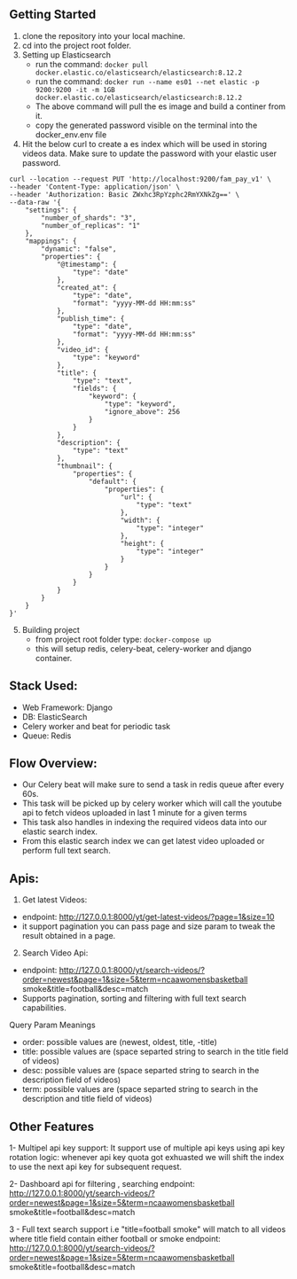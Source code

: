 ## Getting Started

1. clone the repository into your local machine.
2. cd into the project root folder.
3. Setting up Elasticsearch
    - run the command: `docker pull docker.elastic.co/elasticsearch/elasticsearch:8.12.2`
    - run the command: `docker run --name es01 --net elastic -p 9200:9200 -it -m 1GB docker.elastic.co/elasticsearch/elasticsearch:8.12.2`
    - The above command will pull the es image and build a continer from it.
    - copy the generated password visible on the terminal into the docker_env.env file 
4. Hit the below curl to create a es index which will be used in storing videos data. 
    Make sure to update the password with
your elastic user password.

```
curl --location --request PUT 'http://localhost:9200/fam_pay_v1' \
--header 'Content-Type: application/json' \
--header 'Authorization: Basic ZWxhc3RpYzphc2RmYXNkZg==' \
--data-raw '{
    "settings": {
        "number_of_shards": "3",
        "number_of_replicas": "1"
    },
    "mappings": {
        "dynamic": "false",
        "properties": {
            "@timestamp": {
                "type": "date"
            },
            "created_at": {
                "type": "date",
                "format": "yyyy-MM-dd HH:mm:ss"
            },
            "publish_time": {
                "type": "date",
                "format": "yyyy-MM-dd HH:mm:ss"
            },
            "video_id": {
                "type": "keyword"
            },
            "title": {
                "type": "text",
                "fields": {
                    "keyword": {
                        "type": "keyword",
                        "ignore_above": 256
                    }
                }
            },
            "description": {
                "type": "text"
            },
            "thumbnail": {
                "properties": {
                    "default": {
                        "properties": {
                            "url": {
                                "type": "text"
                            },
                            "width": {
                                "type": "integer"
                            },
                            "height": {
                                "type": "integer"
                            }
                        }
                    }
                }
            }
        }
    }
}'
```

5. Building project 
    - from project root folder type: `docker-compose up`
    - this will setup redis, celery-beat, celery-worker and django container. 


## Stack Used:
- Web Framework: Django
- DB: ElasticSearch
- Celery worker and beat for periodic task
- Queue: Redis

## Flow Overview:
- Our Celery beat will make sure to send a task in redis queue after every 60s.
- This task will be picked up by celery worker which will call the youtube api to fetch videos uploaded in last 1 minute for a given terms
- This task also handles in indexing the required videos data into our elastic search index. 
- From this elastic search index we can get latest video uploaded or perform full text search. 


## Apis:
1. Get latest Videos: 
- endpoint: http://127.0.0.1:8000/yt/get-latest-videos/?page=1&size=10
- it support pagination you can pass page and size param to tweak the result obtained in a page. 

2. Search Video Api:
- endpoint: http://127.0.0.1:8000/yt/search-videos/?order=newest&page=1&size=5&term=ncaawomensbasketball smoke&title=football&desc=match
- Supports pagination, sorting and filtering with full text search capabilities. 

Query Param Meanings 
- order: possible values are (newest, oldest, title, -title)
- title: possible values are (space separted string to search in the title field of videos)
- desc: possible values are (space separted string to search in the description field of videos)
- term: possible values are (space separted string to search in the description and title field of videos)



## Other Features

1- Multipel api key support:
It support use of multiple api keys using api key rotation 
logic: whenever api key quota got exhuasted we will shift the index to use the next api key for subsequent request. 

2- Dashboard api for filtering , searching 
endpoint: http://127.0.0.1:8000/yt/search-videos/?order=newest&page=1&size=5&term=ncaawomensbasketball smoke&title=football&desc=match

3 - Full text search support i.e "title=football smoke" will match to all videos where title field contain either football or smoke
endpoint: http://127.0.0.1:8000/yt/search-videos/?order=newest&page=1&size=5&term=ncaawomensbasketball smoke&title=football&desc=match


